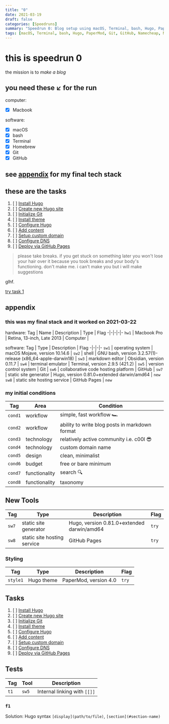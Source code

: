 ```yaml
---
title: "0"
date: 2021-03-19
draft: false
categories: [Speedruns]
summary: "Speedrun 0: Blog setup using macOS, Terminal, bash, Hugo, PaperMod, Git, GitHub, Namecheap, Netlify"
tags: [macOS, Terminal, bash, Hugo, PaperMod, Git, GitHub, Namecheap, Netlify]
---
```


# this is speedrun 0
the mission is to *make a blog*

## you need these ↙️ for the run
computer:
- [x] Macbook

software:
- [x] macOS
- [x] bash
- [x] Terminal
- [x] Homebrew
- [x] Git
- [x] GitHub

## see [appendix](#appendix) for my final tech stack

## these are the tasks
1. [ ] [Install Hugo](../0.1)
2. [ ] [Create new Hugo site](../0.2)
3. [ ] [Initialize Git](../0.3)
4. [ ] [Install theme](../0.4)
5. [ ] [Configure Hugo](../0.5)
6. [ ] [Add content](../0.6)
7. [ ] [Setup custom domain](../0.7)
8. [ ] [Configure DNS](../0.8)
9. [ ] [Deploy via GitHub Pages](../0.9)

> please take breaks. if you get stuck on something later you won't lose your hair over it because you took breaks and your body's functioning. don't make me. i can't make you but i will make suggestions

glhf.

[try task 1](../0.1)

## appendix
### this was my final stack and it worked on 2021-03-22
hardware:
Tag | Name | Description | Type | Flag
-|-|-|-|-
`hw1` | Macbook Pro | Retina, 13-inch, Late 2013 | Computer | 

software:
Tag | Type | Description | Flag
-|-|-|-
`sw1` | operating system | macOS Mojave, version 10.14.6 | 
`sw2` | shell | GNU bash, version 3.2.57(1)-release (x86_64-apple-darwin18) | 
`sw3` | markdown editor | Obsidian, version 0.11.7 | 
`sw4` | terminal emulator | Terminal, version 2.9.5 (421.2) | 
`sw5` | version control system | Git | 
`sw6` | collaborative code hosting platform | GitHub |
`sw7` | static site generator | Hugo, version 0.81.0+extended darwin/amd64 | `new`
`sw8` | static site hosting service | GitHub Pages | `new`

### my initial conditions
Tag | Area | Condition
-|-|-
`cond1` | workflow | simple, fast workflow 🏎
`cond2` | workflow | ability to write blog posts in markdown format
`cond3` | technology | relatively active community i.e. c00l 😎
`cond4` | technology | custom domain name
`cond5` | design | clean, minimalist
`cond6` | budget | free or bare minimum 
`cond7` | functionality | search 🔍
`cond8` | functionality | taxonomy 

## New Tools
Tag | Type | Description | Flag
-|-|-|-
`sw7` | static site generator | Hugo, version 0.81.0+extended darwin/amd64 | `try`
`sw8` | static site hosting service | GitHub Pages | `try`

### Styling
Tag | Type | Description | Flag
-|-|-|-
`style1` | Hugo theme | PaperMod, version 4.0 | `try`

## Tasks
1. [ ] [Install Hugo](../0.1)
2. [ ] [Create new Hugo site](../0.2)
3. [ ] [Initialize Git](../0.3)
4. [ ] [Install theme](../0.4)
5. [ ] [Configure Hugo](../0.5)
6. [ ] [Add content](../0.6)
7. [ ] [Setup custom domain](../0.7)
8. [ ] [Configure DNS](../0.8)
9. [ ] [Deploy via GitHub Pages](../0.9)



## Tests
Tag | Tool | Description
-|-|-
`t1` | `sw5` | Internal linking with `[[]]`

### `f1`
Solution: Hugo syntax `[display](path/to/file)`, `[section](#section-name)`



